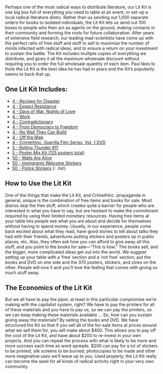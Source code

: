 Perhaps one of the most radical ways to distribute literature, our Lit Kit is one big box full
of everything you need to table at an event, or set-up a local radical literature distro.
Rather than us sending out 1,000 separate orders for books to isolated individuals, the Lit
Kit lets us send out 100 boxes to people who then act as agents on the ground, making contacts
in their community and forming the roots for future collaboration. After years of extensive
field research, our leading mad-scientists have come up with the perfect ratio of free stuff
and stuff to sell to maximize the number of minds infected with radical ideas, and to ensure a
return on your investment to sustain the battle. The Kit includes multiple copies of
everything we distribute, and gives it all the maximum wholesale discount without requiring
you to order the full wholesale quantity of each item. Paul likes to think the Lit Kit is the
best idea he has had in years and the Kit’s popularity seems to back that up.

## One Lit Kit Includes:

- [4 - Recipes for Disaster](/books/recipes-for-disaster)
- [4 - Expect Resistance](/books/expect-resistance)
- [4 - Days of War, Nights of Love](/books/days-of-war-nights-of-love)
- [4 - Work](/books/work)
- [4 - Contradictionary](/books/contradictionary)
- [4 - From Democracy to Freedom](/books/from-democracy-to-freedom)
- [4 - No Wall They Can Build](/books/no-wall-they-can-build)
- [4 - Off the Map](/books/off-the-map)
- [4 - CrimethInc. Guerilla Film Series, Vol. 1 DVD](https://store.crimethinc.com/x/video.html)
- [5 - Rolling Thunder #11](/journals/rolling-thunder/11)
- [5 - Poster Mix Kit (125 posters total)](https://store.crimethinc.com/x/bulk.html)
- [50 - Walls Are Alive](https://store.crimethinc.com/x/bulk.html)
- [50 - Immigrants Welcome Stickers](https://store.crimethinc.com/x/stickers.html)
- [50 - Police Stickers](https://store.crimethinc.com/x/stickers.html)
{: .list}

## How to Use the Lit Kit

One of the things that make the Lit Kit, and CrimethInc. propaganda in general, unique
is the combination of free items and books for sale. Most distros skip the free stuff,
which creates quite a barrier for people who are interested in what you have to say,
but are hesitant to make the commitment required by using their limited monetary
resources. Having free items at your table lets people see what you are about and
decide for themselves without having to spend money. Usually, in our experience,
people come back excited about what they read, have good stories to tell about talks
they had with their friends, adventures putting stickers and posters up in public
places, etc. Also, they often ask how you can afford to give away all this stuff, and
you point to the books for sale—“This is how.” The books sell, and the bigger, more
complicated ideas get out into the world. We suggest setting up your table with a
‘free’ section and a ‘not free’ section; put the books and DVD on one side and the 370
posters, stickers, and zines on the other. People will love it and you’ll love the
feeling that comes with giving so much stuff away.

## The Economics of the Lit Kit

But we all have to pay the piper, at least in this particular compromise we’re making
with the capitalist system, right? We have to pay the printers for all of these
materials and you have to pay us, so we can pay the printers, so we can keep making
these materials available … So, how can you sustain giving away the materials? By
selling the books and DVD. We have structured the Kit so that if you sell all of the
for-sale items at prices around what we sell them for, you will make about $400. This
allows you to pay off the cost of the Lit Kit, and have about $200 to re-invest in
your own projects. And you can repeat the process with what is likely to be more and
more success each time as word spreads. $200 can pay for a lot of stickers to be
printed, silk screens to be burned, photocopies to be made and other more imaginative
uses we’ll leave up to you. Used properly, the Lit Kit really can become the seed for
all kinds of radical activity right in your very own community.

